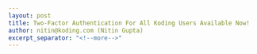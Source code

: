 ```yaml
---
layout: post
title: Two-Factor Authentication For All Koding Users Available Now!
author: nitin@koding.com (Nitin Gupta)
excerpt_separator: "<!--more-->"
---
```


